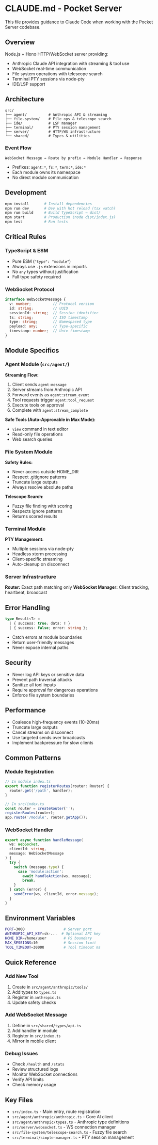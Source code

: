 # CLAUDE.md - Pocket Server

This file provides guidance to Claude Code when working with the Pocket Server codebase.

## Overview

Node.js + Hono HTTP/WebSocket server providing:
- Anthropic Claude API integration with streaming & tool use
- WebSocket real-time communication
- File system operations with telescope search
- Terminal PTY sessions via node-pty
- IDE/LSP support

## Architecture

```
src/
├── agent/          # Anthropic API & streaming
├── file-system/    # File ops & telescope search
├── ide/            # LSP manager
├── terminal/       # PTY session management
├── server/         # HTTP/WS infrastructure
└── shared/         # Types & utilities
```

### Event Flow
```
WebSocket Message → Route by prefix → Module Handler → Response
```
- Prefixes: `agent:*`, `fs:*`, `term:*`, `ide:*`
- Each module owns its namespace
- No direct module communication

## Development

```bash
npm install       # Install dependencies
npm run dev       # Dev with hot reload (tsx watch)
npm run build     # Build TypeScript → dist/
npm start         # Production (node dist/index.js)
npm test          # Run tests
```

## Critical Rules

### TypeScript & ESM
- Pure ESM (`"type": "module"`)
- Always use `.js` extensions in imports
- No `any` types without justification
- Full type safety required

### WebSocket Protocol

```typescript
interface WebSocketMessage {
  v: number;          // Protocol version
  id: string;         // UUID
  sessionId: string;  // Session identifier
  ts: string;         // ISO timestamp
  type: string;       // Namespaced type
  payload: any;       // Type-specific
  timestamp: number;  // Unix timestamp
}
```

## Module Specifics

### Agent Module (`src/agent/`)

**Streaming Flow:**
1. Client sends `agent:message`
2. Server streams from Anthropic API
3. Forward events as `agent:stream_event`
4. Tool requests trigger `agent:tool_request`
5. Execute tools on approval
6. Complete with `agent:stream_complete`

**Safe Tools (Auto-Approvable in Max Mode):**
- `view` command in text editor
- Read-only file operations
- Web search queries

### File System Module

**Safety Rules:**
- Never access outside HOME_DIR
- Respect .gitignore patterns
- Truncate large outputs
- Always resolve absolute paths

**Telescope Search:**
- Fuzzy file finding with scoring
- Respects ignore patterns
- Returns scored results

### Terminal Module

**PTY Management:**
- Multiple sessions via node-pty
- Headless xterm processing
- Client-specific streaming
- Auto-cleanup on disconnect

### Server Infrastructure

**Router:** Exact path matching only
**WebSocket Manager:** Client tracking, heartbeat, broadcast

## Error Handling

```typescript
type Result<T> = 
  | { success: true; data: T }
  | { success: false; error: string };
```

- Catch errors at module boundaries
- Return user-friendly messages
- Never expose internal paths

## Security

- Never log API keys or sensitive data
- Prevent path traversal attacks
- Sanitize all tool inputs
- Require approval for dangerous operations
- Enforce file system boundaries

## Performance

- Coalesce high-frequency events (10-20ms)
- Truncate large outputs
- Cancel streams on disconnect
- Use targeted sends over broadcasts
- Implement backpressure for slow clients

## Common Patterns

### Module Registration
```typescript
// In module index.ts
export function registerRoutes(router: Router) {
  router.get('/path', handler);
}

// In src/index.ts
const router = createRouter('');
registerRoutes(router);
app.route('/module', router.getApp());
```

### WebSocket Handler
```typescript
export async function handleMessage(
  ws: WebSocket,
  clientId: string,
  message: WebSocketMessage
) {
  try {
    switch (message.type) {
      case 'module:action':
        await handleAction(ws, message);
        break;
    }
  } catch (error) {
    sendError(ws, clientId, error.message);
  }
}
```

## Environment Variables

```bash
PORT=3000                  # Server port
ANTHROPIC_API_KEY=sk-...  # Optional API key
HOME_DIR=/home/user        # FS boundary
MAX_SESSIONS=10            # Session limit
TOOL_TIMEOUT=30000         # Tool timeout ms
```

## Quick Reference

### Add New Tool
1. Create in `src/agent/anthropic/tools/`
2. Add types to `types.ts`
3. Register in `anthropic.ts`
4. Update safety checks

### Add WebSocket Message
1. Define in `src/shared/types/api.ts`
2. Add handler in module
3. Register in `src/index.ts`
4. Mirror in mobile client

### Debug Issues
- Check `/health` and `/stats`
- Review structured logs
- Monitor WebSocket connections
- Verify API limits
- Check memory usage

## Key Files

- `src/index.ts` - Main entry, route registration
- `src/agent/anthropic/anthropic.ts` - Core AI client
- `src/agent/anthropic/types.ts` - Anthropic type definitions
- `src/server/websocket.ts` - WS connection manager
- `src/file-system/telescope-search.ts` - Fuzzy file search
- `src/terminal/simple-manager.ts` - PTY session management